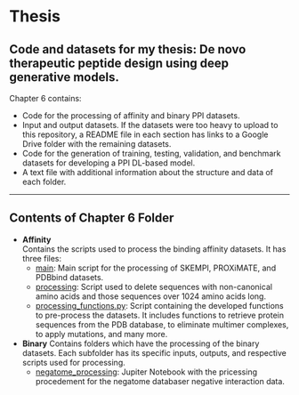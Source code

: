 # Thesis
Code and datasets for my thesis: De novo therapeutic peptide design using deep generative models.
---

Chapter 6 contains:
* Code for the processing of affinity and binary PPI datasets.
* Input and output datasets. If the datasets were too heavy to upload to this repository, a README file in each section has links to a Google Drive folder with the remaining datasets.
* Code for the generation of training, testing, validation, and benchmark datasets for developing a PPI DL-based model.
* A text file with additional information about the structure and data of each folder. 

---
## Contents of Chapter 6 Folder


* **Affinity**  
    Contains the scripts used to process the binding affinity datasets. It has three files:
    * [main](./Chapter_6/Affinity/main.py): Main script for the processing of SKEMPI, PROXiMATE, and PDBbind datasets.
    * [processing](./Chapter_6/Affinity/processing.py): Script used to delete sequences with non-canonical amino acids and those sequences over 1024 amino acids long. 
    * [processing_functions.py](./Chapter_6/Affinity/processing_functions.py): Script containing the developed functions to pre-process the datasets. It includes functions to retrieve protein sequences from the PDB database, to eliminate multimer complexes, to apply mutations, and many more. 
* **Binary** 
    Contains folders which have the processing of the binary datasets. Each subfolder has its specific inputs, outputs, and respective scripts used for processing.
    * [negatome_processing](./Chapter_6/Binary/Binary_Negatives/negatome_processing.ipynb): Jupiter Notebook with the pricessing procedement for the negatome databaser negative interaction data.
